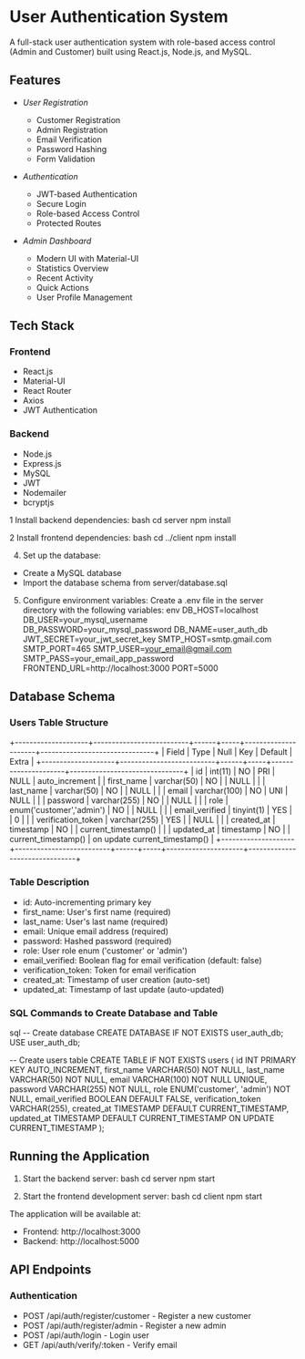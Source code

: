 # User Authentication System

A full-stack user authentication system with role-based access control (Admin and Customer) built using React.js, Node.js, and MySQL.

## Features

- _User Registration_

  - Customer Registration
  - Admin Registration
  - Email Verification
  - Password Hashing
  - Form Validation

- _Authentication_

  - JWT-based Authentication
  - Secure Login
  - Role-based Access Control
  - Protected Routes

- _Admin Dashboard_
  - Modern UI with Material-UI
  - Statistics Overview
  - Recent Activity
  - Quick Actions
  - User Profile Management

## Tech Stack

### Frontend

- React.js
- Material-UI
- React Router
- Axios
- JWT Authentication

### Backend

- Node.js
- Express.js
- MySQL
- JWT
- Nodemailer
- bcryptjs

1 Install backend dependencies:
bash
cd server
npm install

2 Install frontend dependencies:
bash
cd ../client
npm install

4. Set up the database:

- Create a MySQL database
- Import the database schema from server/database.sql

5. Configure environment variables:
   Create a .env file in the server directory with the following variables:
   env
   DB_HOST=localhost
   DB_USER=your_mysql_username
   DB_PASSWORD=your_mysql_password
   DB_NAME=user_auth_db
   JWT_SECRET=your_jwt_secret_key
   SMTP_HOST=smtp.gmail.com
   SMTP_PORT=465
   SMTP_USER=your_email@gmail.com
   SMTP_PASS=your_email_app_password
   FRONTEND_URL=http://localhost:3000
   PORT=5000

## Database Schema

### Users Table Structure

+--------------------+--------------------------+------+-----+---------------------+-------------------------------+
| Field | Type | Null | Key | Default | Extra |
+--------------------+--------------------------+------+-----+---------------------+-------------------------------+
| id | int(11) | NO | PRI | NULL | auto_increment |
| first_name | varchar(50) | NO | | NULL | |
| last_name | varchar(50) | NO | | NULL | |
| email | varchar(100) | NO | UNI | NULL | |
| password | varchar(255) | NO | | NULL | |
| role | enum('customer','admin') | NO | | NULL | |
| email_verified | tinyint(1) | YES | | 0 | |
| verification_token | varchar(255) | YES | | NULL | |
| created_at | timestamp | NO | | current_timestamp() | |
| updated_at | timestamp | NO | | current_timestamp() | on update current_timestamp() |
+--------------------+--------------------------+------+-----+---------------------+-------------------------------+

### Table Description

- id: Auto-incrementing primary key
- first_name: User's first name (required)
- last_name: User's last name (required)
- email: Unique email address (required)
- password: Hashed password (required)
- role: User role enum ('customer' or 'admin')
- email_verified: Boolean flag for email verification (default: false)
- verification_token: Token for email verification
- created_at: Timestamp of user creation (auto-set)
- updated_at: Timestamp of last update (auto-updated)

### SQL Commands to Create Database and Table

sql
-- Create database
CREATE DATABASE IF NOT EXISTS user_auth_db;
USE user_auth_db;

-- Create users table
CREATE TABLE IF NOT EXISTS users (
id INT PRIMARY KEY AUTO_INCREMENT,
first_name VARCHAR(50) NOT NULL,
last_name VARCHAR(50) NOT NULL,
email VARCHAR(100) NOT NULL UNIQUE,
password VARCHAR(255) NOT NULL,
role ENUM('customer', 'admin') NOT NULL,
email_verified BOOLEAN DEFAULT FALSE,
verification_token VARCHAR(255),
created_at TIMESTAMP DEFAULT CURRENT_TIMESTAMP,
updated_at TIMESTAMP DEFAULT CURRENT_TIMESTAMP ON UPDATE CURRENT_TIMESTAMP
);

## Running the Application

1. Start the backend server:
   bash
   cd server
   npm start

2. Start the frontend development server:
   bash
   cd client
   npm start

The application will be available at:

- Frontend: http://localhost:3000
- Backend: http://localhost:5000

## API Endpoints

### Authentication

- POST /api/auth/register/customer - Register a new customer
- POST /api/auth/register/admin - Register a new admin
- POST /api/auth/login - Login user
- GET /api/auth/verify/:token - Verify email
